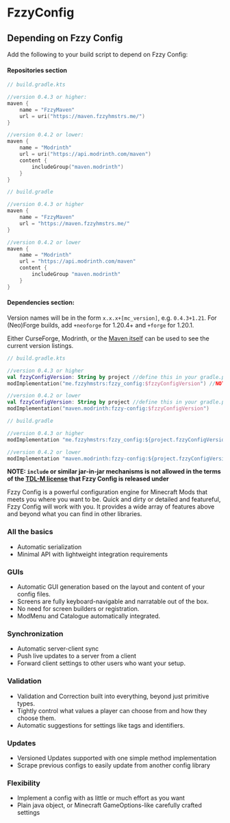 # FzzyConfig

## Depending on Fzzy Config
Add the following to your build script to depend on Fzzy Config:

#### Repositories section
``` Kotlin
// build.gradle.kts

//version 0.4.3 or higher:
maven {
    name = "FzzyMaven"
    url = uri("https://maven.fzzyhmstrs.me/")
}

//version 0.4.2 or lower:
maven {
    name = "Modrinth"
    url = uri("https://api.modrinth.com/maven")
    content {
        includeGroup("maven.modrinth")
    }
}
```
``` groovy
// build.gradle

//version 0.4.3 or higher
maven {
    name = "FzzyMaven"
    url = "https://maven.fzzyhmstrs.me/"
}

//version 0.4.2 or lower
maven {
    name = "Modrinth"
    url = "https://api.modrinth.com/maven"
    content {
        includeGroup "maven.modrinth"
    }
}
```

#### Dependencies section:
Version names will be in the form `x.x.x+[mc_version]`, e.g. `0.4.3+1.21`. For (Neo)Forge builds, add `+neoforge` for 1.20.4+ and `+forge` for 1.20.1.

Either CurseForge, Modrinth, or the [Maven itself](https://maven.fzzyhmstrs.me/me/fzzyhmstrs/fzzy_config/) can be used to see the current version listings.

``` kotlin
// build.gradle.kts

//version 0.4.3 or higher
val fzzyConfigVersion: String by project //define this in your gradle.properties file
modImplementation("me.fzzyhmstrs:fzzy_config:$fzzyConfigVersion") //NOTE: underscore, not hyphen!

//version 0.4.2 or lower
val fzzyConfigVersion: String by project //define this in your gradle.properties file
modImplementation("maven.modrinth:fzzy-config:$fzzyConfigVersion")
```
``` java
// build.gradle

//version 0.4.3 or higher
modImplementation "me.fzzyhmstrs:fzzy_config:${project.fzzyConfigVersion}" //NOTE: underscore, not hyphen!

//version 0.4.2 or lower
modImplementation "maven.modrinth:fzzy-config:${project.fzzyConfigVersion}"
```

**NOTE: `include` or similar jar-in-jar mechanisms is not allowed in the terms of the [TDL-M license](https://github.com/fzzyhmstrs/Timefall-Development-Licence-Modified) that Fzzy Config is released under**

Fzzy Config is a powerful configuration engine for Minecraft Mods that meets you where you want to be. Quick and dirty or detailed and featureful, Fzzy Config will work with you. It provides a wide array of features above and beyond what you can find in other libraries.

### All the basics
* Automatic serialization
* Minimal API with lightweight integration requirements

### GUIs
* Automatic GUI generation based on the layout and content of your config files.
* Screens are fully keyboard-navigable and narratable out of the box.
* No need for screen builders or registration.
* ModMenu and Catalogue automatically integrated.

### Synchronization 
* Automatic server-client sync
* Push live updates to a server from a client
* Forward client settings to other users who want your setup.

### Validation
* Validation and Correction built into everything, beyond just primitive types. 
* Tightly control what values a player can choose from and how they choose them.
* Automatic suggestions for settings like tags and identifiers.

### Updates
* Versioned Updates supported with one simple method implementation
* Scrape previous configs to easily update from another config library

### Flexibility
* Implement a config with as little or much effort as you want
* Plain java object, or Minecraft GameOptions-like carefully crafted settings
